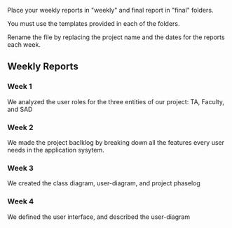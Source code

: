 Place your weekly reports in "weekly" and final report in "final" folders.

You must use the templates provided in each of the folders.

Rename the file by replacing the project name and the dates for the reports each week.

## Weekly Reports

### Week 1
We analyzed the user roles for the three entities of our project: TA, Faculty, and SAD

### Week 2
We made the project baclklog by breaking down all the features every user needs in the application sysytem.

### Week 3
We created the class diagram, user-diagram, and project phaselog

### Week 4
We defined the user interface, and described the user-diagram
